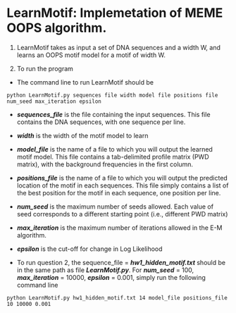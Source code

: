 LearnMotif: Implemetation of MEME OOPS algorithm.
==================================================

1.  LearnMotif takes as input a set of DNA sequences and a width W, 
and learns an OOPS motif model for a motif of width W.

2. To run the program

* The command line to run LearnMotif should be

``python LearnMotif.py sequences file width model file positions file num_seed max_iteration epsilon``


+ ***sequences_file*** is the file containing the input sequences. This file contains the DNA sequences, with one sequence per line.

+ ***width*** is the width of the motif model to learn

+ ***model_file*** is the name of a file to which you will output the learned motif model. This file contains a tab-delimited profile matrix (PWD matrix), with the background frequencies in the first
column.

+ ***positions_file*** is the name of a file to which you will output the predicted location of the motif in each sequences. This file simply contains a list of the best position for
the motif in each sequence, one position per line. 

+ ***num_seed*** is the maximum number of seeds allowed. Each value of seed corresponds to a different starting point (i.e., different PWD matrix)

+ ***max_iteration*** is the maximum number of iterations allowed in the E-M algorithm.

+ ***epsilon*** is the cut-off for change in Log Likelihood
 
* To run question 2, the sequence_file = ***hw1_hidden_motif.txt*** should be in the same path as file ***LearnMotif.py***. For ***num_seed*** = 100, ***max_iteration*** = 10000, ***epsilon*** = 0.001, simply run the following command line

``python LearnMotif.py hw1_hidden_motif.txt 14 model_file positions_file 10 10000 0.001``